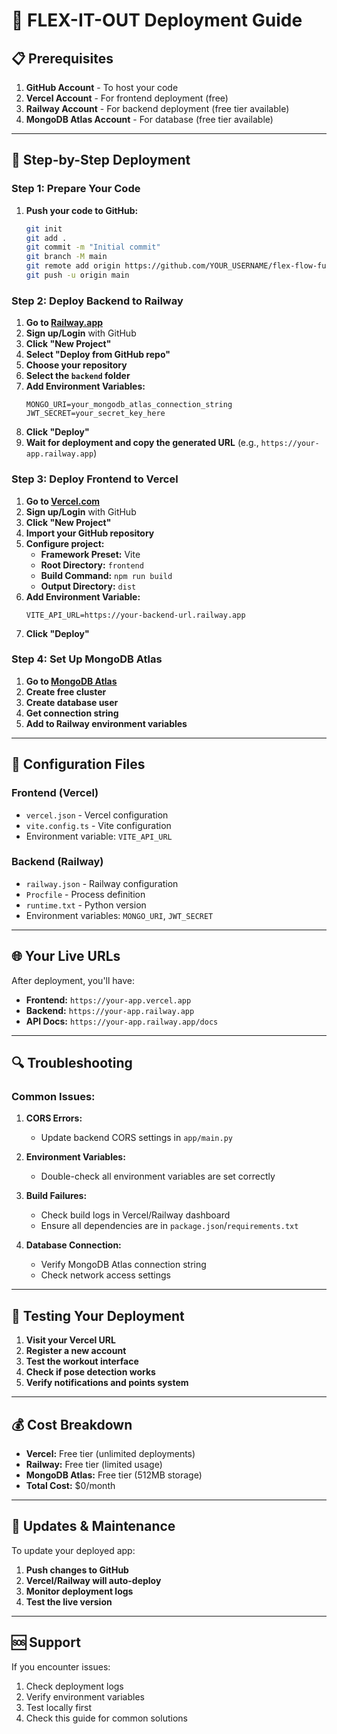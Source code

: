# 🚀 FLEX-IT-OUT Deployment Guide

## 📋 Prerequisites

1. **GitHub Account** - To host your code
2. **Vercel Account** - For frontend deployment (free)
3. **Railway Account** - For backend deployment (free tier available)
4. **MongoDB Atlas Account** - For database (free tier available)

---

## 🎯 Step-by-Step Deployment

### **Step 1: Prepare Your Code**

1. **Push your code to GitHub:**
   ```bash
   git init
   git add .
   git commit -m "Initial commit"
   git branch -M main
   git remote add origin https://github.com/YOUR_USERNAME/flex-flow-fusion.git
   git push -u origin main
   ```

### **Step 2: Deploy Backend to Railway**

1. **Go to [Railway.app](https://railway.app)**
2. **Sign up/Login** with GitHub
3. **Click "New Project"**
4. **Select "Deploy from GitHub repo"**
5. **Choose your repository**
6. **Select the `backend` folder**
7. **Add Environment Variables:**
   ```
   MONGO_URI=your_mongodb_atlas_connection_string
   JWT_SECRET=your_secret_key_here
   ```
8. **Click "Deploy"**
9. **Wait for deployment and copy the generated URL** (e.g., `https://your-app.railway.app`)

### **Step 3: Deploy Frontend to Vercel**

1. **Go to [Vercel.com](https://vercel.com)**
2. **Sign up/Login** with GitHub
3. **Click "New Project"**
4. **Import your GitHub repository**
5. **Configure project:**
   - **Framework Preset:** Vite
   - **Root Directory:** `frontend`
   - **Build Command:** `npm run build`
   - **Output Directory:** `dist`
6. **Add Environment Variable:**
   ```
   VITE_API_URL=https://your-backend-url.railway.app
   ```
7. **Click "Deploy"**

### **Step 4: Set Up MongoDB Atlas**

1. **Go to [MongoDB Atlas](https://cloud.mongodb.com)**
2. **Create free cluster**
3. **Create database user**
4. **Get connection string**
5. **Add to Railway environment variables**

---

## 🔧 Configuration Files

### **Frontend (Vercel)**
- `vercel.json` - Vercel configuration
- `vite.config.ts` - Vite configuration
- Environment variable: `VITE_API_URL`

### **Backend (Railway)**
- `railway.json` - Railway configuration
- `Procfile` - Process definition
- `runtime.txt` - Python version
- Environment variables: `MONGO_URI`, `JWT_SECRET`

---

## 🌐 Your Live URLs

After deployment, you'll have:
- **Frontend:** `https://your-app.vercel.app`
- **Backend:** `https://your-app.railway.app`
- **API Docs:** `https://your-app.railway.app/docs`

---

## 🔍 Troubleshooting

### **Common Issues:**

1. **CORS Errors:**
   - Update backend CORS settings in `app/main.py`

2. **Environment Variables:**
   - Double-check all environment variables are set correctly

3. **Build Failures:**
   - Check build logs in Vercel/Railway dashboard
   - Ensure all dependencies are in `package.json`/`requirements.txt`

4. **Database Connection:**
   - Verify MongoDB Atlas connection string
   - Check network access settings

---

## 📱 Testing Your Deployment

1. **Visit your Vercel URL**
2. **Register a new account**
3. **Test the workout interface**
4. **Check if pose detection works**
5. **Verify notifications and points system**

---

## 💰 Cost Breakdown

- **Vercel:** Free tier (unlimited deployments)
- **Railway:** Free tier (limited usage)
- **MongoDB Atlas:** Free tier (512MB storage)
- **Total Cost:** $0/month

---

## 🔄 Updates & Maintenance

To update your deployed app:
1. **Push changes to GitHub**
2. **Vercel/Railway will auto-deploy**
3. **Monitor deployment logs**
4. **Test the live version**

---

## 🆘 Support

If you encounter issues:
1. Check deployment logs
2. Verify environment variables
3. Test locally first
4. Check this guide for common solutions 